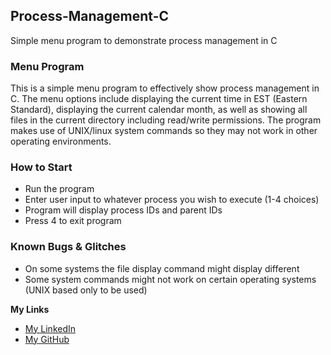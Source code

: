 ## Process-Management-C

Simple menu program to demonstrate process management in C

### Menu Program

This is a simple menu program to effectively show process management in C. The menu options include displaying the current time in EST (Eastern Standard), displaying the current calendar month, as well as showing all files in the current directory including read/write permissions. The program makes use of UNIX/linux system commands so they may not work in other operating environments.
 
### How to Start

- Run the program
- Enter user input to whatever process you wish to execute (1-4 choices)
- Program will display process IDs and parent IDs
- Press 4 to exit program

### Known Bugs & Glitches

- On some systems the file display command might display different
- Some system commands might not work on certain operating systems (UNIX based only to be used)

**My Links**

- [My LinkedIn](http://linkedin.com/in/dillonmabry)
- [My GitHub](https://github.com/dillonmabry/)
